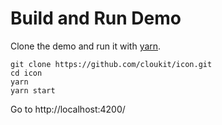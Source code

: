 # Build and Run Demo

Clone the demo and run it with [yarn](https://yarnpkg.com/en/).

```
git clone https://github.com/cloukit/icon.git
cd icon
yarn
yarn start
```

Go to http://localhost:4200/

